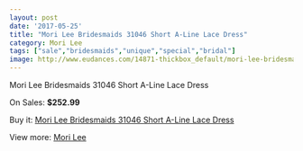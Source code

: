 ```yaml
---
layout: post
date: '2017-05-25'
title: "Mori Lee Bridesmaids 31046 Short A-Line Lace Dress"
category: Mori Lee
tags: ["sale","bridesmaids","unique","special","bridal"]
image: http://www.eudances.com/14871-thickbox_default/mori-lee-bridesmaids-31046-short-a-line-lace-dress.jpg
---
```

Mori Lee Bridesmaids 31046 Short A-Line Lace Dress

On Sales: **$252.99**
<a href="https://www.eudances.com/en/mori-lee/4430-mori-lee-bridesmaids-31046-short-a-line-lace-dress.html"><amp-img layout="responsive" width="600" height="600" src="//www.eudances.com/14871-thickbox_default/mori-lee-bridesmaids-31046-short-a-line-lace-dress.jpg" alt="Mori Lee Bridesmaids 31046 Short A-Line Lace Dress 0" /></a>
<a href="https://www.eudances.com/en/mori-lee/4430-mori-lee-bridesmaids-31046-short-a-line-lace-dress.html"><amp-img layout="responsive" width="600" height="600" src="//www.eudances.com/14876-thickbox_default/mori-lee-bridesmaids-31046-short-a-line-lace-dress.jpg" alt="Mori Lee Bridesmaids 31046 Short A-Line Lace Dress 1" /></a>
<a href="https://www.eudances.com/en/mori-lee/4430-mori-lee-bridesmaids-31046-short-a-line-lace-dress.html"><amp-img layout="responsive" width="600" height="600" src="//www.eudances.com/14875-thickbox_default/mori-lee-bridesmaids-31046-short-a-line-lace-dress.jpg" alt="Mori Lee Bridesmaids 31046 Short A-Line Lace Dress 2" /></a>
<a href="https://www.eudances.com/en/mori-lee/4430-mori-lee-bridesmaids-31046-short-a-line-lace-dress.html"><amp-img layout="responsive" width="600" height="600" src="//www.eudances.com/14874-thickbox_default/mori-lee-bridesmaids-31046-short-a-line-lace-dress.jpg" alt="Mori Lee Bridesmaids 31046 Short A-Line Lace Dress 3" /></a>
<a href="https://www.eudances.com/en/mori-lee/4430-mori-lee-bridesmaids-31046-short-a-line-lace-dress.html"><amp-img layout="responsive" width="600" height="600" src="//www.eudances.com/14873-thickbox_default/mori-lee-bridesmaids-31046-short-a-line-lace-dress.jpg" alt="Mori Lee Bridesmaids 31046 Short A-Line Lace Dress 4" /></a>
<a href="https://www.eudances.com/en/mori-lee/4430-mori-lee-bridesmaids-31046-short-a-line-lace-dress.html"><amp-img layout="responsive" width="600" height="600" src="//www.eudances.com/14872-thickbox_default/mori-lee-bridesmaids-31046-short-a-line-lace-dress.jpg" alt="Mori Lee Bridesmaids 31046 Short A-Line Lace Dress 5" /></a>

Buy it: [Mori Lee Bridesmaids 31046 Short A-Line Lace Dress](https://www.eudances.com/en/mori-lee/4430-mori-lee-bridesmaids-31046-short-a-line-lace-dress.html "Mori Lee Bridesmaids 31046 Short A-Line Lace Dress")

View more: [Mori Lee](https://www.eudances.com/en/65-mori-lee "Mori Lee")